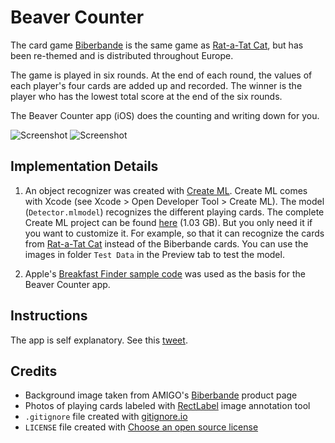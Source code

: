 # Beaver Counter

The card game [Biberbande](https://www.amigo-spiele.de/spiel/biberbande) is the same game as [Rat-a-Tat Cat](https://gamewright.com/product/Rat-a-Tat-Cat), but has been re-themed and is distributed throughout Europe.

The game is played in six rounds. At the end of each round, the values of each player's four cards are added up and recorded. The winner is the player who has the lowest total score at the end of the six rounds.

The Beaver Counter app (iOS) does the counting and writing down for you.

![Screenshot](https://roger-wetzel.github.io/images/beaver_counter-1.png)
![Screenshot](https://roger-wetzel.github.io/images/beaver_counter-2.png)

## Implementation Details

1. An object recognizer was created with [Create ML](https://developer.apple.com/machine-learning/create-ml/). Create ML comes with Xcode (see Xcode > Open Developer Tool > Create ML). The model (`Detector.mlmodel`) recognizes the different playing cards. The complete Create ML project can be found [here](https://www.dropbox.com/s/r909p8awld3ee2l/create_ml-beaver_counter.dmg?dl=0
) (1.03 GB). But you only need it if you want to customize it. For example, so that it can recognize the cards from [Rat-a-Tat Cat](https://www.boardgamegeek.com/boardgame/3837/rat-tat-cat) instead of the Biberbande cards. You can use the images in folder `Test Data` in the Preview tab to test the model.

1. Apple's [Breakfast Finder sample code](https://developer.apple.com/documentation/vision/recognizing_objects_in_live_capture) was used as the basis for the Beaver Counter app.

## Instructions

The app is self explanatory. See this [tweet](https://twitter.com/roger_wetzel/status/1271125684526686209?s=20).

## Credits

- Background image taken from AMIGO's [Biberbande](https://www.amigo-spiele.de/spiel/biberbande) product page
- Photos of playing cards labeled with [RectLabel](http://rectlabel.com) image annotation tool
- `.gitignore` file created with [gitignore.io](https://gitignore.io)
- `LICENSE` file created with [Choose an open source license](https://choosealicense.com)